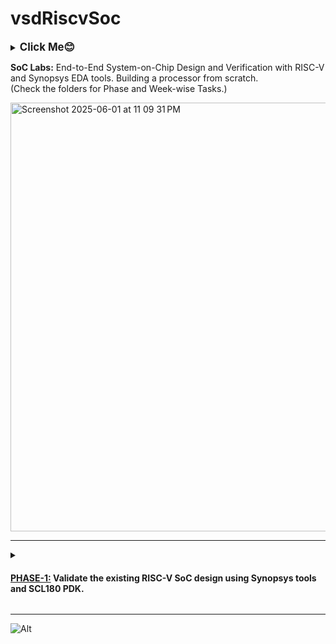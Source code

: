 # vsdRiscvSoc
<details>
  <summary><big><b>Click Me😊</b></big></summary>
  <p>Hiii! I'm Galvin Benson<br>Email ID: galvin.benson@gmail.com<br>GitHub Profile: https://github.com/galvin-benson<br>LinkedIn Profile: www.linkedin.com/in/galvin-benson
</p>
</details>

<b>SoC Labs:</b> End-to-End System-on-Chip Design and Verification with RISC-V and Synopsys EDA tools. Building a processor from scratch.<br>(Check the folders for Phase and Week-wise Tasks.)

<img width="686" alt="Screenshot 2025-06-01 at 11 09 31 PM" src="https://github.com/user-attachments/assets/962be1d5-f35c-418c-86d5-de274dd52047" />

---
<details>
<summary>
<h4>

[PHASE-1:](https://github.com/galvin-benson/vsdRiscvSoc/tree/main/PHASE-1) Validate the existing RISC-V SoC design using Synopsys tools and SCL180 PDK.</h4></summary>

---

### => [Week 1](https://github.com/galvin-benson/vsdRiscvSoc/blob/main/PHASE-1/WEEK-1.md) RISC-V Toolchain Setup:

In [Week 1](https://github.com/galvin-benson/vsdRiscvSoc/blob/main/PHASE-1/WEEK-1.md), the focus was on setting up the foundational toolchain required for RISC-V development and understanding the foundational toolchain operations for RV32IMAC and the basic workflow from writing C code to generating executable binaries. The key accomplishments include:

-  **Toolchain Setup**: Successfully unpacked and configured the `riscv-toolchain-rv32imac` with proper `PATH` settings and verified essential binaries like `gcc`, `objdump`, and `gdb`.
-  **First RISC-V C Program**: Compiled a minimal "Hello, RISC-V" C program using `riscv32-unknown-elf-gcc` with appropriate flags for the RV32IMC ISA.
-  **Assembly Insight**: Generated the corresponding assembly (`.s`) file and analyzed common stack operations in the function prologue and epilogue.
-  **Binary Analysis**: Learned to disassemble ELF files using `objdump`, convert them to raw hex using `objcopy`, and interpret instruction components like address, opcode, and operands.
-  **Register Reference**: Created a cheat-sheet mapping all 32 RISC-V integer registers to their ABI names and roles, improving familiarity with calling conventions.

This week laid the groundwork for upcoming tasks involving debugging, simulation, and eventually deploying code on a RISC-V soft core or SoC platform.

---

### => [Week 2](https://github.com/galvin-benson/vsdRiscvSoc/blob/main/PHASE-1/WEEK-2.md) vsdRiscvScl180:

</details>

---

![Alt](https://repobeats.axiom.co/api/embed/95f7a06c49d49537654174c7ea66a74f460a9058.svg "Repobeats analytics image")
